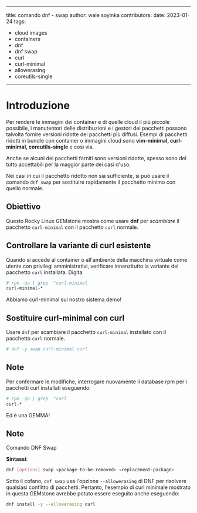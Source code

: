 - - -
title: comando dnf - swap author: wale soyinka contributors: date: 2023-01-24 tags:
  - cloud images
  - containers
  - dnf
  - dnf swap
  - curl
  - curl-minimal
  - allowerasing
  - coreutils-single
- - -


# Introduzione

Per rendere le immagini dei container e di quelle cloud il più piccole possibile, i manutentori delle distribuzioni e i gestori dei pacchetti possono talvolta fornire versioni ridotte dei pacchetti più diffusi. Esempi di pacchetti ridotti in bundle con container o immagini cloud sono **vim-minimal, curl-minimal, coreutils-single** e così via.

Anche se alcuni dei pacchetti forniti sono versioni ridotte, spesso sono del tutto accettabili per la maggior parte dei casi d'uso.

Nei casi in cui il pacchetto ridotto non sia sufficiente, si può usare il comando `dnf swap` per sostituire rapidamente il pacchetto minimo con quello normale.

## Obiettivo

Questo Rocky Linux GEMstone mostra come usare **dnf** per _scambiare_ il pacchetto `curl-minimal` con il pacchetto `curl` normale.

## Controllare la variante di curl esistente

Quando si accede al container o all'ambiente della macchina virtuale come utente con privilegi amministrativi, verificare innanzitutto la variante del pacchetto `curl` installata. Digita:

```bash
# rpm -qa | grep  ^curl-minimal
curl-minimal-*
```

Abbiamo curl-minimal sul nostro sistema demo!

## Sostituire curl-minimal con curl

Usare `dnf` per scambiare il pacchetto `curl-minimal` installato con il pacchetto `curl` normale.

```bash
# dnf -y swap curl-minimal curl

```

## Note

Per confermare le modifiche, interrogare nuovamente il database rpm per i pacchetti curl installati eseguendo:

```bash
# rpm -qa | grep  ^curl
curl-*
```

Ed è una GEMMA!

## Note

Comando DNF Swap

**Sintassi**:

```bash
dnf [options] swap <package-to-be-removed> <replacement-package>
```

Sotto il cofano, `dnf swap` usa l'opzione `--allowerasing` di DNF per risolvere qualsiasi conflitto di pacchetti. Pertanto, l'esempio di curl minimale mostrato in questa GEMstone avrebbe potuto essere eseguito anche eseguendo:

```bash
dnf install -y --allowerasing curl
```
